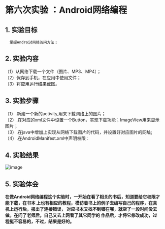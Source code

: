 # 第六次实验 ：Android网络编程

## 1. 实验目标
      掌握Android网络访问方法；



## 2. 实验内容   
 （1）从网络下载一个文件（图片、MP3、MP4）；  
 （2）保存到手机，在应用中使用文件；  
 （3）将应用运行结果截图。  



## 3. 实验步骤
 （1）.新建一个新的activity,用来下载网络上的图片；  
 （2）.在对应的xml文件中设置一个Button，实现下载功能；ImageView用来显示图片；  
 （3）.在java中增加上实现从网络下载图片的代码，并设置好对应图片的网址;  
 （4）.在AndroidManifest.xml中声明权限： <uses-permission android:name="android.permission.INTERNET" />

## 4. 实验结果

![image](https://github.com/CAIYB/android-labs-2018/blob/master/com1614080901103/report6.png)

## 5. 实验体会
**在做Android网络编程这个实验时，一开始在看了相关的书后，知道要给它权限才能下载，在书本
上也有相应的教程，模仿着书上的例子去编写自己的程序，在真机上运行后，报出了连接错误，
对应书本又找不到错在哪，就空了一段时间没去做。在问了老师后，自己又去上网看了其它同学的
作品后，才将它修改成功，过程挺不容易的，不过，结果是好的。**
